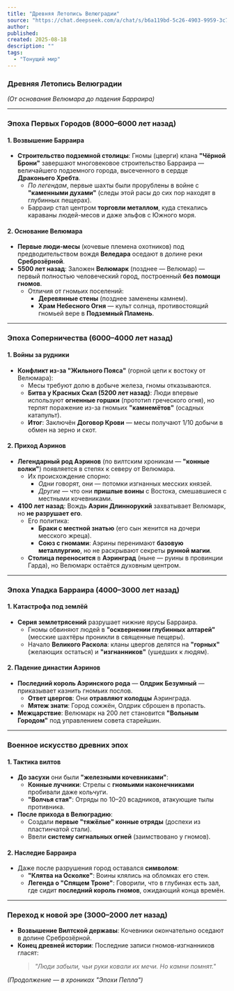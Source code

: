 ```yaml
---
title: "Древняя Летопись Велюградии"
source: "https://chat.deepseek.com/a/chat/s/b6a119bd-5c26-4903-9959-3c70f3c35be7"
author:
published:
created: 2025-08-18
description: ""
tags:
  - "Тонущий мир"
---
```

### **Древняя Летопись Велюградии**

*(От основания Велюмара до падения Барраира)*

---

### **Эпоха Первых Городов (8000–6000 лет назад)**

#### **1\. Возвышение Барраира**

- **Строительство подземной столицы**: Гномы (цверги) клана **"Чёрной Брони"** завершают многовековое строительство Барраира — величайшего подземного города, высеченного в сердце **Драконьего Хребта**.
	- *По легендам*, первые шахты были прорублены в войне с **"каменными духами"** (следы этой расы до сих пор находят в глубинных пещерах).
	- Барраир стал центром **торговли металлом**, куда стекались караваны людей-месов и даже эльфов с Южного моря.

#### **2\. Основание Велюмара**

- **Первые люди-месы** (кочевые племена охотников) под предводительством вождя **Веледара** оседают в долине реки **Среброзёрной**.
- **5500 лет назад**: Заложен **Велюмарк** (позднее — Велюмар) — первый полностью человеческий город, построенный **без помощи гномов**.
	- Отличия от гномьих поселений:
		- **Деревянные стены** (позднее заменены камнем).
		- **Храм Небесного Огня** — культ солнца, противостоящий гномьей вере в **Подземный Пламень**.

---

### **Эпоха Соперничества (6000–4000 лет назад)**

#### **1\. Войны за рудники**

- **Конфликт из-за "Жильного Пояса"** (горной цепи к востоку от Велюмара):
	- Месы требуют долю в добыче железа, гномы отказываются.
	- **Битва у Красных Скал (5200 лет назад)**: Люди впервые используют **огненные горшки** (прототип греческого огня), но терпят поражение из-за гномьих **"камнемётов"** (осадных катапульт).
	- **Итог**: Заключён **Договор Крови** — месы получают 1/10 добычи в обмен на зерно и скот.

#### **2\. Приход Аэринов**

- **Легендарный род Аэринов** (по вилтским хроникам — **"конные волки"**) появляется в степях к северу от Велюмара.
	- Их происхождение спорно:
		- *Одни* говорят, они — потомки изгнанных месских князей.
		- *Другие* — что они **пришлые воины** с Востока, смешавшиеся с местными кочевниками.
- **4100 лет назад**: Вождь **Аэрин Длиннорукий** захватывает Велюмарк, но **не разрушает его**.
	- Его политика:
		- **Браки с местной знатью** (его сын женится на дочери месского жреца).
		- **Союз с гномами**: Аэрины перенимают **базовую металлургию**, но не раскрывают секреты **рунной магии**.
	- **Столица переносится** в **Аэринград** (ныне — руины в провинции Гарда), но Велюмарк остаётся духовным центром.

---

### **Эпоха Упадка Барраира (4000–3000 лет назад)**

#### **1\. Катастрофа под землёй**

- **Серия землетрясений** разрушает нижние ярусы Барраира.
	- Гномы обвиняют людей в **"осквернении глубинных алтарей"** (месские шахтёры проникли в священные пещеры).
	- Начало **Великого Раскола**: кланы цвергов делятся на **"горных"** (желающих остаться) и **"изгнанников"** (ушедших к людям).

#### **2\. Падение династии Аэринов**

- **Последний король Аэринского рода** — **Олдрик Безумный** — приказывает казнить гномьих послов.
	- **Ответ цвергов**: Они **отравляют колодцы** Аэринграда.
	- **Мятеж знати**: Город сожжён, Олдрик сброшен в пропасть.
- **Межцарствие**: Велюмарк на 200 лет становится **"Вольным Городом"** под управлением совета старейшин.

---

### **Военное искусство древних эпох**

#### **1\. Тактика вилтов**

- **До засухи** они были **"железными кочевниками"**:
	- **Конные лучники**: Стрелы с **гномьими наконечниками** пробивали даже кольчуги.
	- **"Волчья стая"**: Отряды по 10–20 всадников, атакующие тылы противника.
- **После прихода в Велюградию**:
	- Создали **первые "тяжёлые" конные отряды** (доспехи из пластинчатой стали).
	- Ввели **систему сигнальных огней** (заимствовано у гномов).

#### **2\. Наследие Барраира**

- Даже после разрушения город оставался **символом**:
	- **"Клятва на Осколке"**: Воины клялись на обломках его стен.
	- **Легенда о "Спящем Троне"**: Говорили, что в глубинах есть зал, где сидит **последний король гномов**, ожидающий конца времён.

---

### **Переход к новой эре (3000–2000 лет назад)**

- **Возвышение Вилтской державы**: Кочевники окончательно оседают в долине Среброзёрной.
- **Конец древней истории**: Последние записи гномов-изгнанников гласят:
	> *"Люди забыли, чьи руки ковали их мечи. Но камни помнят."*

*(Продолжение — в хрониках "Эпохи Пепла")*